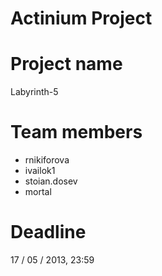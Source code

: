 Actinium Project
==============

# Project name

Labyrinth-5

# Team members

- rnikiforova
- ivailok1
- stoian.dosev
- mortal

# Deadline

17 / 05 / 2013, 23:59